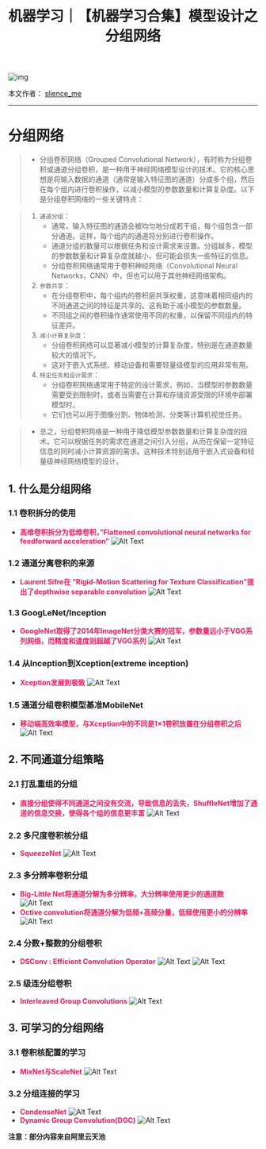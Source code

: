 ﻿---
layout: post
title: 机器学习｜【机器学习合集】模型设计之分组网络
categories: [机器学习]
description: 【机器学习合集】模型设计之分组网络
keywords: 机器学习
mermaid: false
sequence: false
flow: false
mathjax: false
mindmap: false
mindmap2: false
---

![img](/images/posts/logo_slienceme3.png)

本文作者： [slience_me](https://slienceme.cn/)

---

# 分组网络

> - 分组卷积网络（Grouped Convolutional Network），有时称为分组卷积或通道分组卷积，是一种用于神经网络模型设计的技术。它的核心思想是将输入数据的通道（通常是输入特征图的通道）分成多个组，然后在每个组内进行卷积操作，以减小模型的参数数量和计算复杂度。以下是分组卷积网络的一些关键特点：

> 1. `通道分组`：
>    - 通常，输入特征图的通道会被均匀地分成若干组，每个组包含一部分通道。这样，每个组内的通道将分别进行卷积操作。
>    - 通道分组的数量可以根据任务和设计需求来设置。分组越多，模型的参数数量和计算复杂度就越小，但可能会损失一些特征的信息。
>    - 分组卷积网络通常用于卷积神经网络（Convolutional Neural Networks，CNN）中，但也可以用于其他神经网络架构。
> 2. `参数共享`：
>    - 在分组卷积中，每个组内的卷积层共享权重，这意味着相同组内的不同通道之间的特征是共享的。这有助于减小模型的参数数量。
>    - 不同组之间的卷积操作通常使用不同的权重，以保留不同组内的特征差异。
> 3. `减小计算复杂度`：
>    - 分组卷积网络可以显著减小模型的计算复杂度，特别是在通道数量较大的情况下。
>    - 这对于嵌入式系统、移动设备和需要轻量级模型的应用非常有用。
> 4. `特定任务和设计需求`：
>    - 分组卷积网络通常用于特定的设计需求，例如，当模型的参数数量需要受到限制时，或者当需要在计算和存储资源受限的环境中部署模型时。
>    - 它们也可以用于图像分割、物体检测、分类等计算机视觉任务。

> - 总之，分组卷积网络是一种用于降低模型参数数量和计算复杂度的技术。它可以根据任务的需求在通道之间引入分组，从而在保留一定特征信息的同时减小计算资源的需求。这种技术特别适用于嵌入式设备和轻量级神经网络模型的设计。

## 1. 什么是分组网络

### 1.1 卷积拆分的使用

-  <font color=#E91E63>**高维卷积拆分为低维卷积，”Flattened convolutional neural networks for feedforward acceleration“**</font>
![Alt Text](/images/posts/9a686911fe074864b78f7a8b7d47cbec.png)
### 1.2  通道分离卷积的来源

-  <font color=#E91E63>**Laurent Sifre在 “Rigid-Motion Scattering for Texture Classification”提出了depthwise separable convolution**</font>
![Alt Text](/images/posts/0add08888f1844548ecdd4776528e2b7.png)
### 1.3 GoogLeNet/Inception

-  <font color=#E91E63>**GoogleNet取得了2014年ImageNet分类大赛的冠军，参数量远小于VGG系列网络，而精度和速度则超越了VGG系列**</font>
![Alt Text](/images/posts/953b0a090b354b36b0d9045a254d9bff.png)
### 1.4 从Inception到Xception(extreme inception)

-  <font color=#E91E63>**Xception发展到极致**</font>
![Alt Text](/images/posts/380ba08d3f484869a3942e1190a6feca.png)
### 1.5 通道分组卷积模型基准MobileNet

-  <font color=#E91E63>**移动端高效率模型，与Xception中的不同是1×1卷积放置在分组卷积之后**</font>
![Alt Text](/images/posts/c270f62b6f8a49a4a18dac822292f677.png)
## 2. 不同通道分组策略
### 2.1 打乱重组的分组
-  <font color=#E91E63>**直接分组使得不同通道之间没有交流，导致信息的丢失，ShuffleNet增加了通道的信息交换，使得各个组的信息更丰富**</font>
![Alt Text](/images/posts/eec3e2a85d2f409099d03c0a22553686.png)
### 2.2 多尺度卷积核分组

-  <font color=#E91E63>**SqueezeNet**</font>
![Alt Text](/images/posts/99d7bd2b30454de69cc3c8019c7d33c3.png)
### 2.3 多分辨率卷积分组

-  <font color=#E91E63>**Big-Little Net将通道分解为多分辨率，大分辨率使用更少的通道数**</font>
![Alt Text](/images/posts/bf0c773886714a34ac8a8f198102fea3.png)
-  <font color=#E91E63>**Octive convolution将通道分解为低频+高频分量，低频使用更小的分辨率**</font>
![Alt Text](/images/posts/5ed5716354ca4b62a17a3ddaf7c8040d.png)
### 2.4 分数+整数的分组卷积

-  <font color=#E91E63>**DSConv : Efficient Convolution Operator**</font>
![Alt Text](/images/posts/5c0ffd4dedaf424f918a07cd68758e53.png)
![Alt Text](/images/posts/da333024b44e43c7b7f8f33cc408f3cf.png)
### 2.5 级连分组卷积

-  <font color=#E91E63>**Interleaved Group Convolutions**</font>
![Alt Text](/images/posts/0e773b19416a4c9da1409d3ec2da963c.png)
## 3. 可学习的分组网络
### 3.1 卷积核配置的学习
-  <font color=#E91E63>**MixNet与ScaleNet**</font>
![Alt Text](/images/posts/c88dd127f52046279781bcacb65d50ae.png)
### 3.2 分组连接的学习

-  <font color=#E91E63>**CondenseNet**</font>
![Alt Text](/images/posts/4571d413b070419695ea2f3f1594274c.png)
-  <font color=#E91E63>**Dynamic Group Convolution(DGC)**</font>
![Alt Text](/images/posts/1f79d446ba3f4efa8ba69f070606a6c9.png)

**注意：部分内容来自阿里云天池**
